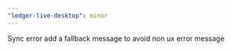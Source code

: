 ```yaml
---
"ledger-live-desktop": minor
---
```


Sync error add a fallback message to avoid non ux error message
